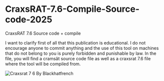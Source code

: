 # CraxsRAT-7.6-Compile-Source-code-2025
CraxsRAT 7.6 Source code + compile


I want to clarify first of all that this publication is educational. I do not encourage anyone to commit anything and the use of this tool on machines that do not belong to you is purely forbidden and punishable by law. In the file, you will find a cramsât source code file as well as a craxsrat 7.6 file where the tool will be compiled from.

![Craxsrat 7 6 By Blackhatfrench](https://github.com/user-attachments/assets/a087d73b-12f2-4035-a022-db2c3e10df30)
